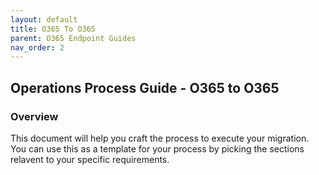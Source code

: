 ```yaml
---
layout: default
title: O365 To O365
parent: O365 Endpoint Guides
nav_order: 2
---
```


## Operations Process Guide - O365 to O365

### Overview

This document will help you craft the process to execute your migration. You can use this as a template for your process by picking the sections relavent to your specific requirements. 

